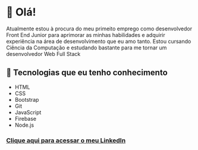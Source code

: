 # 👋 Olá!

<p>Atualmente estou à procura do meu primeito emprego como desenvolvedor Front End Junior para aprimorar as minhas habilidades e adquirir experiência na área de desenvolvimento que eu amo tanto. Estou cursando Ciência da Computação e estudando bastante para me tornar um desenvolvedor Web Full Stack</p>

## :rocket: Tecnologias que eu tenho conhecimento

- HTML
- CSS
- Bootstrap
- Git
- JavaScript
- Firebase
- Node.js

### <a href="https://www.linkedin.com/in/matheus-medeiros-da-silva-6172b5216/">Clique aqui para acessar o meu LinkedIn</a>
